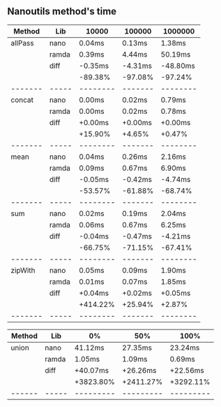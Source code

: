 ## Nanoutils method's time
| Method  | Lib   |    10000 |  100000 |  1000000 |
| ------- | ----- | -------- | ------- | -------- |
| allPass | nano  |   0.04ms |  0.13ms |   1.38ms |
|         | ramda |   0.39ms |  4.44ms |  50.19ms |
|         | diff  |  -0.35ms | -4.31ms | -48.80ms |
|         |       |  -89.38% | -97.08% |  -97.24% |
| ------- | ----- | -------- | ------- | -------- |
| concat  | nano  |   0.00ms |  0.02ms |   0.79ms |
|         | ramda |   0.00ms |  0.02ms |   0.78ms |
|         | diff  |  +0.00ms | +0.00ms |  +0.00ms |
|         |       |  +15.90% |  +4.65% |   +0.47% |
| ------- | ----- | -------- | ------- | -------- |
| mean    | nano  |   0.04ms |  0.26ms |   2.16ms |
|         | ramda |   0.09ms |  0.67ms |   6.90ms |
|         | diff  |  -0.05ms | -0.42ms |  -4.74ms |
|         |       |  -53.57% | -61.88% |  -68.74% |
| ------- | ----- | -------- | ------- | -------- |
| sum     | nano  |   0.02ms |  0.19ms |   2.04ms |
|         | ramda |   0.06ms |  0.67ms |   6.25ms |
|         | diff  |  -0.04ms | -0.47ms |  -4.21ms |
|         |       |  -66.75% | -71.15% |  -67.41% |
| ------- | ----- | -------- | ------- | -------- |
| zipWith | nano  |   0.05ms |  0.09ms |   1.90ms |
|         | ramda |   0.01ms |  0.07ms |   1.85ms |
|         | diff  |  +0.04ms | +0.02ms |  +0.05ms |
|         |       | +414.22% | +25.94% |   +2.87% |
| ------- | ----- | -------- | ------- | -------- |

| Method | Lib   |        0% |       50% |      100% |
| ------ | ----- | --------- | --------- | --------- |
| union  | nano  |   41.12ms |   27.35ms |   23.24ms |
|        | ramda |    1.05ms |    1.09ms |    0.69ms |
|        | diff  |  +40.07ms |  +26.26ms |  +22.56ms |
|        |       | +3823.80% | +2411.27% | +3292.11% |
| ------ | ----- | --------- | --------- | --------- |

